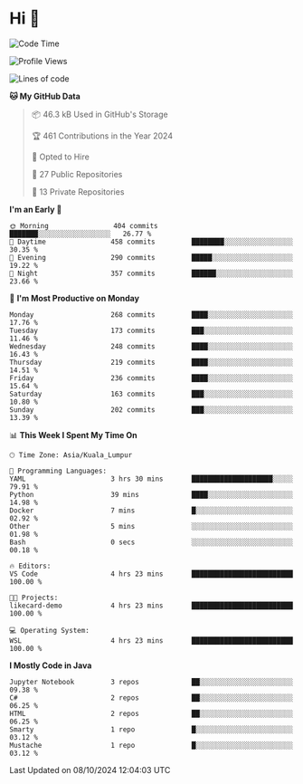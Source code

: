 <h1>Hi 👋</h1>

<!--START_SECTION:waka-->
![Code Time](http://img.shields.io/badge/Code%20Time-743%20hrs%2055%20mins-blue)

![Profile Views](http://img.shields.io/badge/Profile%20Views-0-blue)

![Lines of code](https://img.shields.io/badge/From%20Hello%20World%20I%27ve%20Written-1.2%20million%20lines%20of%20code-blue)

**🐱 My GitHub Data** 

> 📦 46.3 kB Used in GitHub's Storage 
 > 
> 🏆 461 Contributions in the Year 2024
 > 
> 💼 Opted to Hire
 > 
> 📜 27 Public Repositories 
 > 
> 🔑 13 Private Repositories 
 > 
**I'm an Early 🐤** 

```text
🌞 Morning                404 commits         ███████░░░░░░░░░░░░░░░░░░   26.77 % 
🌆 Daytime                458 commits         ████████░░░░░░░░░░░░░░░░░   30.35 % 
🌃 Evening                290 commits         █████░░░░░░░░░░░░░░░░░░░░   19.22 % 
🌙 Night                  357 commits         ██████░░░░░░░░░░░░░░░░░░░   23.66 % 
```
📅 **I'm Most Productive on Monday** 

```text
Monday                   268 commits         ████░░░░░░░░░░░░░░░░░░░░░   17.76 % 
Tuesday                  173 commits         ███░░░░░░░░░░░░░░░░░░░░░░   11.46 % 
Wednesday                248 commits         ████░░░░░░░░░░░░░░░░░░░░░   16.43 % 
Thursday                 219 commits         ████░░░░░░░░░░░░░░░░░░░░░   14.51 % 
Friday                   236 commits         ████░░░░░░░░░░░░░░░░░░░░░   15.64 % 
Saturday                 163 commits         ███░░░░░░░░░░░░░░░░░░░░░░   10.80 % 
Sunday                   202 commits         ███░░░░░░░░░░░░░░░░░░░░░░   13.39 % 
```


📊 **This Week I Spent My Time On** 

```text
🕑︎ Time Zone: Asia/Kuala_Lumpur

💬 Programming Languages: 
YAML                     3 hrs 30 mins       ████████████████████░░░░░   79.91 % 
Python                   39 mins             ████░░░░░░░░░░░░░░░░░░░░░   14.98 % 
Docker                   7 mins              █░░░░░░░░░░░░░░░░░░░░░░░░   02.92 % 
Other                    5 mins              ░░░░░░░░░░░░░░░░░░░░░░░░░   01.98 % 
Bash                     0 secs              ░░░░░░░░░░░░░░░░░░░░░░░░░   00.18 % 

🔥 Editors: 
VS Code                  4 hrs 23 mins       █████████████████████████   100.00 % 

🐱‍💻 Projects: 
likecard-demo            4 hrs 23 mins       █████████████████████████   100.00 % 

💻 Operating System: 
WSL                      4 hrs 23 mins       █████████████████████████   100.00 % 
```

**I Mostly Code in Java** 

```text
Jupyter Notebook         3 repos             ██░░░░░░░░░░░░░░░░░░░░░░░   09.38 % 
C#                       2 repos             ██░░░░░░░░░░░░░░░░░░░░░░░   06.25 % 
HTML                     2 repos             ██░░░░░░░░░░░░░░░░░░░░░░░   06.25 % 
Smarty                   1 repo              █░░░░░░░░░░░░░░░░░░░░░░░░   03.12 % 
Mustache                 1 repo              █░░░░░░░░░░░░░░░░░░░░░░░░   03.12 % 
```




 Last Updated on 08/10/2024 12:04:03 UTC
<!--END_SECTION:waka-->
